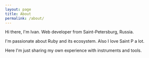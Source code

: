 ```yaml
---
layout: page
title: About
permalink: /about/
---
```


Hi there, I'm Ivan. Web developer from Saint-Petersburg, Russia.

I'm passionate about Ruby and its ecosystem. Also I love Saint P a lot.

Here I'm just sharing my own experience with instruments and tools.

